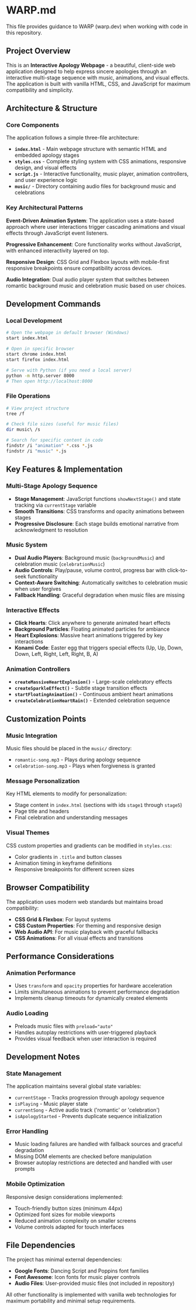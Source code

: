 # WARP.md

This file provides guidance to WARP (warp.dev) when working with code in this repository.

## Project Overview

This is an **Interactive Apology Webpage** - a beautiful, client-side web application designed to help express sincere apologies through an interactive multi-stage sequence with music, animations, and visual effects. The application is built with vanilla HTML, CSS, and JavaScript for maximum compatibility and simplicity.

## Architecture & Structure

### Core Components

The application follows a simple three-file architecture:

- **`index.html`** - Main webpage structure with semantic HTML and embedded apology stages
- **`styles.css`** - Complete styling system with CSS animations, responsive design, and visual effects
- **`script.js`** - Interactive functionality, music player, animation controllers, and user experience logic
- **`music/`** - Directory containing audio files for background music and celebrations

### Key Architectural Patterns

**Event-Driven Animation System**: The application uses a state-based approach where user interactions trigger cascading animations and visual effects through JavaScript event listeners.

**Progressive Enhancement**: Core functionality works without JavaScript, with enhanced interactivity layered on top.

**Responsive Design**: CSS Grid and Flexbox layouts with mobile-first responsive breakpoints ensure compatibility across devices.

**Audio Integration**: Dual audio player system that switches between romantic background music and celebration music based on user choices.

## Development Commands

### Local Development
```bash
# Open the webpage in default browser (Windows)
start index.html

# Open in specific browser
start chrome index.html
start firefox index.html

# Serve with Python (if you need a local server)
python -m http.server 8000
# Then open http://localhost:8000
```

### File Operations
```bash
# View project structure
tree /f

# Check file sizes (useful for music files)
dir music\ /s

# Search for specific content in code
findstr /i "animation" *.css *.js
findstr /i "music" *.js
```

## Key Features & Implementation

### Multi-Stage Apology Sequence
- **Stage Management**: JavaScript functions `showNextStage()` and state tracking via `currentStage` variable
- **Smooth Transitions**: CSS transforms and opacity animations between stages
- **Progressive Disclosure**: Each stage builds emotional narrative from acknowledgment to resolution

### Music System
- **Dual Audio Players**: Background music (`backgroundMusic`) and celebration music (`celebrationMusic`)
- **Audio Controls**: Play/pause, volume control, progress bar with click-to-seek functionality
- **Context-Aware Switching**: Automatically switches to celebration music when user forgives
- **Fallback Handling**: Graceful degradation when music files are missing

### Interactive Effects
- **Click Hearts**: Click anywhere to generate animated heart effects
- **Background Particles**: Floating animated particles for ambiance  
- **Heart Explosions**: Massive heart animations triggered by key interactions
- **Konami Code**: Easter egg that triggers special effects (Up, Up, Down, Down, Left, Right, Left, Right, B, A)

### Animation Controllers
- **`createMassiveHeartExplosion()`** - Large-scale celebratory effects
- **`createSparkleEffect()`** - Subtle stage transition effects
- **`startFloatingAnimation()`** - Continuous ambient heart animations
- **`createCelebrationHeartRain()`** - Extended celebration sequence

## Customization Points

### Music Integration
Music files should be placed in the `music/` directory:
- `romantic-song.mp3` - Plays during apology sequence
- `celebration-song.mp3` - Plays when forgiveness is granted

### Message Personalization
Key HTML elements to modify for personalization:
- Stage content in `index.html` (sections with ids `stage1` through `stage5`)
- Page title and headers
- Final celebration and understanding messages

### Visual Themes
CSS custom properties and gradients can be modified in `styles.css`:
- Color gradients in `.title` and button classes
- Animation timing in keyframe definitions
- Responsive breakpoints for different screen sizes

## Browser Compatibility

The application uses modern web standards but maintains broad compatibility:
- **CSS Grid & Flexbox**: For layout systems
- **CSS Custom Properties**: For theming and responsive design
- **Web Audio API**: For music playback with graceful fallbacks
- **CSS Animations**: For all visual effects and transitions

## Performance Considerations

### Animation Performance
- Uses `transform` and `opacity` properties for hardware acceleration
- Limits simultaneous animations to prevent performance degradation
- Implements cleanup timeouts for dynamically created elements

### Audio Loading
- Preloads music files with `preload="auto"`
- Handles autoplay restrictions with user-triggered playback
- Provides visual feedback when user interaction is required

## Development Notes

### State Management
The application maintains several global state variables:
- `currentStage` - Tracks progression through apology sequence
- `isPlaying` - Music player state
- `currentSong` - Active audio track ('romantic' or 'celebration')
- `isApologyStarted` - Prevents duplicate sequence initialization

### Error Handling
- Music loading failures are handled with fallback sources and graceful degradation
- Missing DOM elements are checked before manipulation
- Browser autoplay restrictions are detected and handled with user prompts

### Mobile Optimization
Responsive design considerations implemented:
- Touch-friendly button sizes (minimum 44px)
- Optimized font sizes for mobile viewports
- Reduced animation complexity on smaller screens
- Volume controls adapted for touch interfaces

## File Dependencies

The project has minimal external dependencies:
- **Google Fonts**: Dancing Script and Poppins font families
- **Font Awesome**: Icon fonts for music player controls
- **Audio Files**: User-provided music files (not included in repository)

All other functionality is implemented with vanilla web technologies for maximum portability and minimal setup requirements.